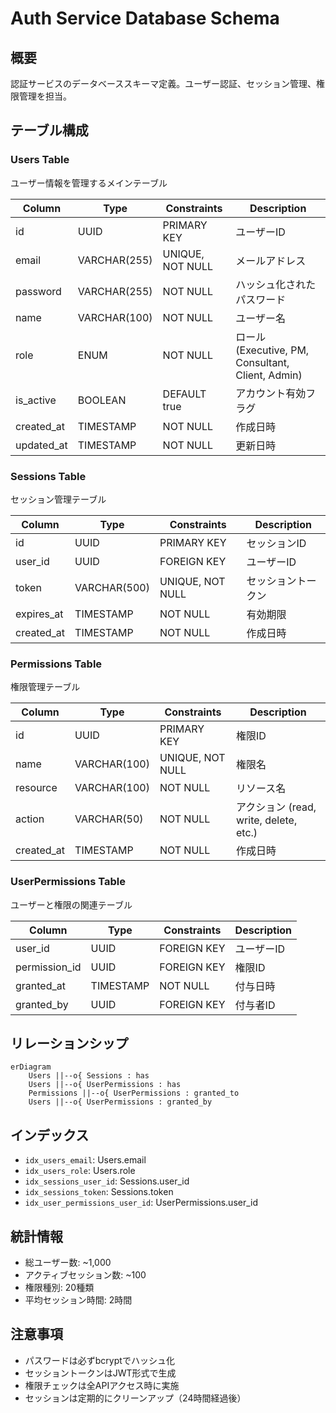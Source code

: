 # Auth Service Database Schema

## 概要
認証サービスのデータベーススキーマ定義。ユーザー認証、セッション管理、権限管理を担当。

## テーブル構成

### Users Table
ユーザー情報を管理するメインテーブル

| Column | Type | Constraints | Description |
|--------|------|------------|-------------|
| id | UUID | PRIMARY KEY | ユーザーID |
| email | VARCHAR(255) | UNIQUE, NOT NULL | メールアドレス |
| password | VARCHAR(255) | NOT NULL | ハッシュ化されたパスワード |
| name | VARCHAR(100) | NOT NULL | ユーザー名 |
| role | ENUM | NOT NULL | ロール (Executive, PM, Consultant, Client, Admin) |
| is_active | BOOLEAN | DEFAULT true | アカウント有効フラグ |
| created_at | TIMESTAMP | NOT NULL | 作成日時 |
| updated_at | TIMESTAMP | NOT NULL | 更新日時 |

### Sessions Table
セッション管理テーブル

| Column | Type | Constraints | Description |
|--------|------|------------|-------------|
| id | UUID | PRIMARY KEY | セッションID |
| user_id | UUID | FOREIGN KEY | ユーザーID |
| token | VARCHAR(500) | UNIQUE, NOT NULL | セッショントークン |
| expires_at | TIMESTAMP | NOT NULL | 有効期限 |
| created_at | TIMESTAMP | NOT NULL | 作成日時 |

### Permissions Table
権限管理テーブル

| Column | Type | Constraints | Description |
|--------|------|------------|-------------|
| id | UUID | PRIMARY KEY | 権限ID |
| name | VARCHAR(100) | UNIQUE, NOT NULL | 権限名 |
| resource | VARCHAR(100) | NOT NULL | リソース名 |
| action | VARCHAR(50) | NOT NULL | アクション (read, write, delete, etc.) |
| created_at | TIMESTAMP | NOT NULL | 作成日時 |

### UserPermissions Table
ユーザーと権限の関連テーブル

| Column | Type | Constraints | Description |
|--------|------|------------|-------------|
| user_id | UUID | FOREIGN KEY | ユーザーID |
| permission_id | UUID | FOREIGN KEY | 権限ID |
| granted_at | TIMESTAMP | NOT NULL | 付与日時 |
| granted_by | UUID | FOREIGN KEY | 付与者ID |

## リレーションシップ

```mermaid
erDiagram
    Users ||--o{ Sessions : has
    Users ||--o{ UserPermissions : has
    Permissions ||--o{ UserPermissions : granted_to
    Users ||--o{ UserPermissions : granted_by
```

## インデックス

- `idx_users_email`: Users.email
- `idx_users_role`: Users.role
- `idx_sessions_user_id`: Sessions.user_id
- `idx_sessions_token`: Sessions.token
- `idx_user_permissions_user_id`: UserPermissions.user_id

## 統計情報

- 総ユーザー数: ~1,000
- アクティブセッション数: ~100
- 権限種別: 20種類
- 平均セッション時間: 2時間

## 注意事項

- パスワードは必ずbcryptでハッシュ化
- セッショントークンはJWT形式で生成
- 権限チェックは全APIアクセス時に実施
- セッションは定期的にクリーンアップ（24時間経過後）